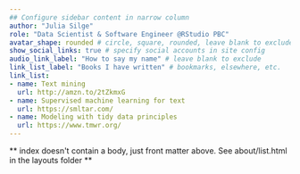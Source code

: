 ```yaml
---
## Configure sidebar content in narrow column
author: "Julia Silge"
role: "Data Scientist & Software Engineer @RStudio PBC"
avatar_shape: rounded # circle, square, rounded, leave blank to exclude
show_social_links: true # specify social accounts in site config
audio_link_label: "How to say my name" # leave blank to exclude
link_list_label: "Books I have written" # bookmarks, elsewhere, etc.
link_list:
- name: Text mining
  url: http://amzn.to/2tZkmxG
- name: Supervised machine learning for text
  url: https://smltar.com/
- name: Modeling with tidy data principles
  url: https://www.tmwr.org/
---
```


** index doesn't contain a body, just front matter above.
See about/list.html in the layouts folder **
